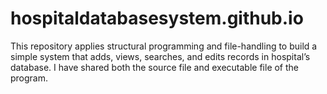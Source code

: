 # hospitaldatabasesystem.github.io
This repository applies structural programming and file-handling to build a simple system that adds, views, searches, and edits records in hospital’s database. I have shared both the source file and executable file of the program.
